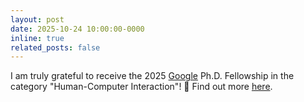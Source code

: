 ```yaml
---
layout: post
date: 2025-10-24 10:00:00-0000
inline: true
related_posts: false
---
```


I am truly grateful to receive the 2025 [Google](https://blog.google/outreach-initiatives/google-org/phd-fellowship-program-2025/) Ph.D. Fellowship in the category "Human-Computer Interaction"! :tada: Find out more [here](https://is.mpg.de/en/news/vivian-nastl-and-ricardo-dominguez-olmedo-receive-2025-google-ph-d-fellowship).